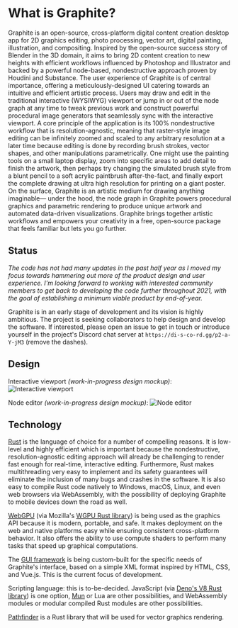 # What is Graphite?
Graphite is an open-source, cross-platform digital content creation desktop app for 2D graphics editing, photo processing, vector art, digital painting, illustration, and compositing. Inspired by the open-source success story of Blender in the 3D domain, it aims to bring 2D content creation to new heights with efficient workflows influenced by Photoshop and Illustrator and backed by a powerful node-based, nondestructive approach proven by Houdini and Substance. The user experience of Graphite is of central importance, offering a meticulously-designed UI catering towards an intuitive and efficient artistic process. Users may draw and edit in the traditional interactive (WYSIWYG) viewport or jump in or out of the node graph at any time to tweak previous work and construct powerful procedural image generators that seamlessly sync with the interactive viewport. A core principle of the application is its 100% nondestructive workflow that is resolution-agnostic, meaning that raster-style image editing can be infinitely zoomed and scaled to any arbitrary resolution at a later time because editing is done by recording brush strokes, vector shapes, and other manipulations parametrically. One might use the painting tools on a small laptop display, zoom into specific areas to add detail to finish the artwork, then perhaps try changing the simulated brush style from a blunt pencil to a soft acrylic paintbrush after-the-fact, and finally export the complete drawing at ultra high resolution for printing on a giant poster. On the surface, Graphite is an artistic medium for drawing anything imaginable— under the hood, the node graph in Graphite powers procedural graphics and parametric rendering to produce unique artwork and automated data-driven visualizations. Graphite brings together artistic workflows and empowers your creativity in a free, open-source package that feels familiar but lets you go further.

## Status

*The code has not had many updates in the past half year as I moved my focus towards hammering out more of the product design and user experience. I'm looking forward to working with interested community members to get back to developing the code further throughout 2021, with the goal of establishing a minimum viable product by end-of-year.*

Graphite is in an early stage of development and its vision is highly ambitious. The project is seeking collaborators to help design and develop the software. If interested, please open an issue to get in touch or introduce yourself in the project's Discord chat server at `https://di-s-co-rd.gg/p2-a-Y-jM3` (remove the dashes).

## Design

Interactive viewport *(work-in-progress design mockup)*:
![Interactive viewport](https://files.keavon.com/-/EmotionalShoddyTurnstone/capture.png)

Node editor *(work-in-progress design mockup)*:
![Node editor](https://files.keavon.com/-/PartialTalkativePooch/capture.png)

## Technology

[Rust](https://www.rust-lang.org/) is the language of choice for a number of compelling reasons. It is low-level and highly efficient which is important because the nondestructive, resolution-agnostic editing approach will already be challenging to render fast enough for real-time, interactive editing. Furthermore, Rust makes multithreading very easy to implement and its safety guarantees will eliminate the inclusion of many bugs and crashes in the software. It is also easy to compile Rust code natively to Windows, macOS, Linux, and even web browsers via WebAssembly, with the possibility of deploying Graphite to mobile devices down the road as well.

[WebGPU](https://gpuweb.github.io/gpuweb) (via Mozilla's [WGPU Rust library](https://wgpu.rs)) is being used as the graphics API because it is modern, portable, and safe. It makes deployment on the web and native platforms easy while ensuring consistent cross-platform behavior. It also offers the ability to use compute shaders to perform many tasks that speed up graphical computations.

The [GUI framework](gui) is being custom-built for the specific needs of Graphite's interface, based on a simple XML format inspired by HTML, CSS, and Vue.js. This is the current focus of development.

Scripting language: this is to-be-decided. JavaScript (via [Deno's V8 Rust library](https://github.com/denoland/rusty_v8)) is one option, [Mun](https://mun-lang.org/) or Lua are other possibilities, and WebAssembly modules or modular compiled Rust modules are other possibilities.

[Pathfinder](https://github.com/servo/pathfinder) is a Rust library that will be used for vector graphics rendering.
